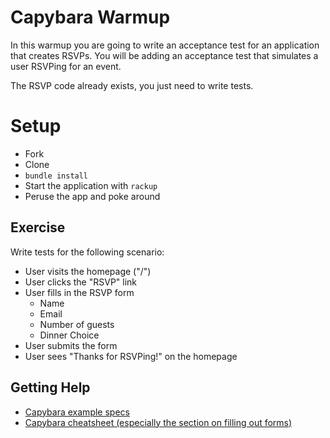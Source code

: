 # Capybara Warmup

In this warmup you are going to write an acceptance test for
an application that creates RSVPs. You will be adding an
acceptance test that simulates a user RSVPing for an event.

The RSVP code already exists, you just need to write tests.

# Setup

* Fork
* Clone
* `bundle install`
* Start the application with `rackup`
* Peruse the app and poke around

## Exercise

Write tests for the following scenario:

* User visits the homepage ("/")
* User clicks the "RSVP" link
* User fills in the RSVP form
    * Name
    * Email
    * Number of guests
    * Dinner Choice
* User submits the form
* User sees "Thanks for RSVPing!" on the homepage

## Getting Help

* [Capybara example specs](https://github.com/gSchool/acceptance-tests-with-sinatra)
* [Capybara cheatsheet (especially the section on filling out forms)](https://learn.thoughtbot.com/test-driven-rails-resources/capybara.pdf)
